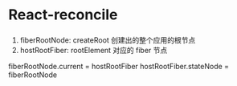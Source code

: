 # React-reconcile

###
1. fiberRootNode: createRoot 创建出的整个应用的根节点
2. hostRootFiber: rootElement 对应的 fiber 节点

fiberRootNode.current = hostRootFiber
hostRootFiber.stateNode = fiberRootNode
